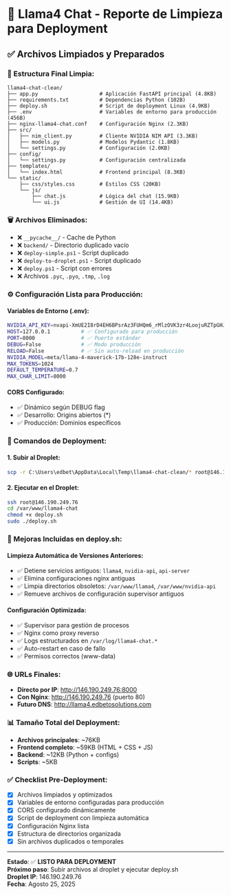 # 🧹 Llama4 Chat - Reporte de Limpieza para Deployment

## ✅ Archivos Limpiados y Preparados

### 📁 Estructura Final Limpia:
```
llama4-chat-clean/
├── app.py                    # Aplicación FastAPI principal (4.8KB)
├── requirements.txt          # Dependencias Python (102B)
├── deploy.sh                 # Script de deployment Linux (4.9KB)
├── .env                      # Variables de entorno para producción (456B)
├── nginx-llama4-chat.conf    # Configuración Nginx (2.3KB)
├── src/
│   ├── nim_client.py         # Cliente NVIDIA NIM API (3.3KB)
│   ├── models.py             # Modelos Pydantic (1.8KB)
│   └── settings.py           # Configuración (2.0KB)
├── config/
│   └── settings.py           # Configuración centralizada
├── templates/
│   └── index.html            # Frontend principal (8.3KB)
└── static/
    ├── css/styles.css        # Estilos CSS (20KB)
    └── js/
        ├── chat.js           # Lógica del chat (15.9KB)
        └── ui.js             # Gestión de UI (14.4KB)
```

### 🗑️ Archivos Eliminados:
- ❌ `__pycache__/` - Cache de Python
- ❌ `backend/` - Directorio duplicado vacío
- ❌ `deploy-simple.ps1` - Script duplicado
- ❌ `deploy-to-droplet.ps1` - Script duplicado
- ❌ `deploy.ps1` - Script con errores
- ❌ Archivos `.pyc`, `.pyo`, `.tmp`, `.log`

### ⚙️ Configuración Lista para Producción:

#### Variables de Entorno (.env):
```bash
NVIDIA_API_KEY=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
HOST=127.0.0.1          # ✅ Configurado para producción
PORT=8000               # ✅ Puerto estándar
DEBUG=False             # ✅ Modo producción
RELOAD=False            # ✅ Sin auto-reload en producción
NVIDIA_MODEL=meta/llama-4-maverick-17b-128e-instruct
MAX_TOKENS=1024
DEFAULT_TEMPERATURE=0.7
MAX_CHAR_LIMIT=8000
```

#### CORS Configurado:
- ✅ Dinámico según DEBUG flag
- ✅ Desarrollo: Origins abiertos (*)
- ✅ Producción: Dominios específicos

### 🚀 Comandos de Deployment:

#### 1. Subir al Droplet:
```bash
scp -r C:\Users\edbet\AppData\Local\Temp\llama4-chat-clean/* root@146.190.249.76:/var/www/llama4-chat/
```

#### 2. Ejecutar en el Droplet:
```bash
ssh root@146.190.249.76
cd /var/www/llama4-chat
chmod +x deploy.sh
sudo ./deploy.sh
```

### 🎯 Mejoras Incluidas en deploy.sh:

#### Limpieza Automática de Versiones Anteriores:
- ✅ Detiene servicios antiguos: `llama4`, `nvidia-api`, `api-server`
- ✅ Elimina configuraciones nginx antiguas
- ✅ Limpia directorios obsoletos: `/var/www/llama4`, `/var/www/nvidia-api`
- ✅ Remueve archivos de configuración supervisor antiguos

#### Configuración Optimizada:
- ✅ Supervisor para gestión de procesos
- ✅ Nginx como proxy reverso
- ✅ Logs estructurados en `/var/log/llama4-chat.*`
- ✅ Auto-restart en caso de fallo
- ✅ Permisos correctos (www-data)

### 🌐 URLs Finales:
- **Directo por IP**: http://146.190.249.76:8000
- **Con Nginx**: http://146.190.249.76 (puerto 80)
- **Futuro DNS**: http://llama4.edbetosolutions.com

### 📊 Tamaño Total del Deployment:
- **Archivos principales**: ~76KB
- **Frontend completo**: ~59KB (HTML + CSS + JS)
- **Backend**: ~12KB (Python + configs)
- **Scripts**: ~5KB

### ✅ Checklist Pre-Deployment:
- [x] Archivos limpiados y optimizados
- [x] Variables de entorno configuradas para producción
- [x] CORS configurado dinámicamente
- [x] Script de deployment con limpieza automática
- [x] Configuración Nginx lista
- [x] Estructura de directorios organizada
- [x] Sin archivos duplicados o temporales

---
**Estado**: ✅ **LISTO PARA DEPLOYMENT**  
**Próximo paso**: Subir archivos al droplet y ejecutar deploy.sh  
**Droplet IP**: 146.190.249.76  
**Fecha**: Agosto 25, 2025
